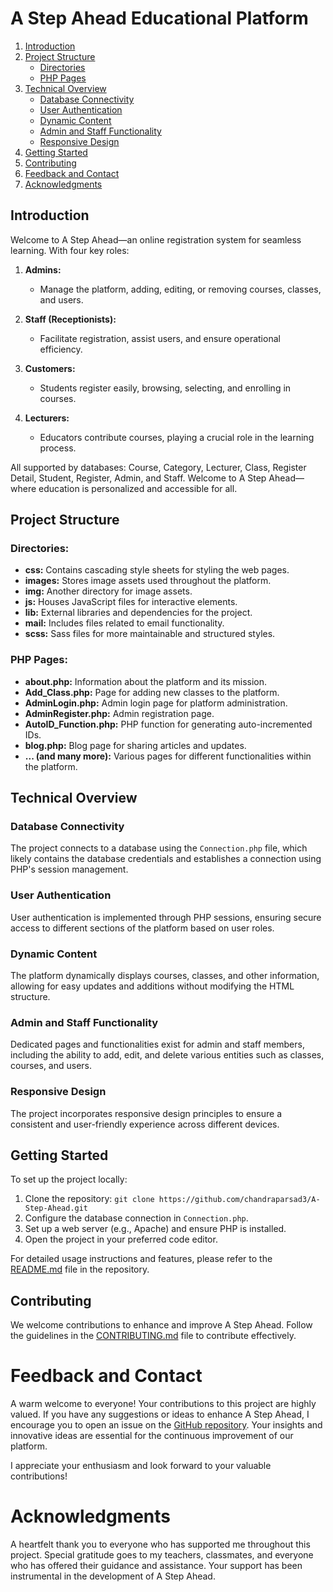 # A Step Ahead Educational Platform

1. [Introduction](#introduction)
2. [Project Structure](#project-structure)
   - [Directories](#directories)
   - [PHP Pages](#php-pages)
3. [Technical Overview](#technical-overview)
   - [Database Connectivity](#database-connectivity)
   - [User Authentication](#user-authentication)
   - [Dynamic Content](#dynamic-content)
   - [Admin and Staff Functionality](#admin-and-staff-functionality)
   - [Responsive Design](#responsive-design)
4. [Getting Started](#getting-started)
5. [Contributing](#contributing)
6. [Feedback and Contact](#feedback-and-contact)
7. [Acknowledgments](#acknowledgments)
   
## Introduction

Welcome to A Step Ahead—an online registration system for seamless learning. With four key roles:

1. **Admins:**
   - Manage the platform, adding, editing, or removing courses, classes, and users. 

2. **Staff (Receptionists):**
   - Facilitate registration, assist users, and ensure operational efficiency.

3. **Customers:**
   - Students register easily, browsing, selecting, and enrolling in courses.

4. **Lecturers:**
   - Educators contribute courses, playing a crucial role in the learning process.

All supported by databases: Course, Category, Lecturer, Class, Register Detail, Student, Register, Admin, and Staff. Welcome to A Step Ahead—where education is personalized and accessible for all.
## Project Structure

### Directories:
- **css:** Contains cascading style sheets for styling the web pages.
- **images:** Stores image assets used throughout the platform.
- **img:** Another directory for image assets.
- **js:** Houses JavaScript files for interactive elements.
- **lib:** External libraries and dependencies for the project.
- **mail:** Includes files related to email functionality.
- **scss:** Sass files for more maintainable and structured styles.

### PHP Pages:
- **about.php:** Information about the platform and its mission.
- **Add_Class.php:** Page for adding new classes to the platform.
- **AdminLogin.php:** Admin login page for platform administration.
- **AdminRegister.php:** Admin registration page.
- **AutoID_Function.php:** PHP function for generating auto-incremented IDs.
- **blog.php:** Blog page for sharing articles and updates.
- **... (and many more):** Various pages for different functionalities within the platform.

## Technical Overview

### Database Connectivity

The project connects to a database using the `Connection.php` file, which likely contains the database credentials and establishes a connection using PHP's session management.

### User Authentication

User authentication is implemented through PHP sessions, ensuring secure access to different sections of the platform based on user roles.

### Dynamic Content

The platform dynamically displays courses, classes, and other information, allowing for easy updates and additions without modifying the HTML structure.

### Admin and Staff Functionality

Dedicated pages and functionalities exist for admin and staff members, including the ability to add, edit, and delete various entities such as classes, courses, and users.

### Responsive Design

The project incorporates responsive design principles to ensure a consistent and user-friendly experience across different devices.

## Getting Started

To set up the project locally:

1. Clone the repository: `git clone https://github.com/chandraparsad3/A-Step-Ahead.git`
2. Configure the database connection in `Connection.php`.
3. Set up a web server (e.g., Apache) and ensure PHP is installed.
4. Open the project in your preferred code editor.

For detailed usage instructions and features, please refer to the [README.md](README.md) file in the repository.

## Contributing

We welcome contributions to enhance and improve A Step Ahead. Follow the guidelines in the [CONTRIBUTING.md](CONTRIBUTING.md) file to contribute effectively.

# Feedback and Contact

A warm welcome to everyone! Your contributions to this project are highly valued. If you have any suggestions or ideas to enhance A Step Ahead, I encourage you to open an issue on the [GitHub repository](https://github.com/chandraparsad3/A-Step-Ahead/issues). Your insights and innovative ideas are essential for the continuous improvement of our platform.

I appreciate your enthusiasm and look forward to your valuable contributions!

# Acknowledgments

A heartfelt thank you to everyone who has supported me throughout this project. Special gratitude goes to my teachers, classmates, and everyone who has offered their guidance and assistance. Your support has been instrumental in the development of A Step Ahead.

